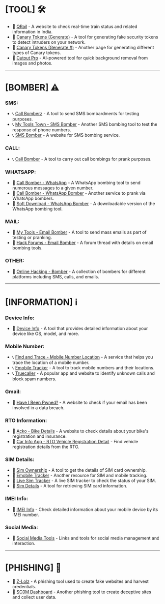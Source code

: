 # [TOOL] 🛠️

- 🔗 [QRail](https://www.qrail.in/) - A website to check real-time train status and related information in India.
- 🔗 [Canary Tokens (Generate)](https://canarytokens.org/generate) - A tool for generating fake security tokens to detect intruders on your network.
- 🔗 [Canary Tokens (Generate #)](https://canarytokens.org/generate#) - Another page for generating different types of Canary tokens.
- 🔗 [Cutout Pro](https://www.cutout.pro/) - AI-powered tool for quick background removal from images and photos.

---

# [BOMBER] ⚠️

### SMS:
- 📞 [Call Bomberz](https://www.callbomberz.in/call+sms.html) - A tool to send SMS bombardments for testing purposes.
- 📞 [My Tools Town - SMS Bomber](https://mytoolstown.com/smsbomber) - Another SMS bombing tool to test the response of phone numbers.
- 📞 [SMS Bomber](https://www.smsbomber.xyz/index.php#smsbomber) - A website for SMS bombing service.

### CALL:
- 📞 [Call Bomber](https://callbomber.co/) - A tool to carry out call bombings for prank purposes.

### WHATSAPP:
- 📱 [Call Bomber - WhatsApp](https://call-bomber.com/Whatsapp.php) - A WhatsApp bombing tool to send numerous messages to a given number.
- 📱 [Call Bomber - WhatsApp Bomber](https://call-bomber.net/whatsapp-bomber/) - Another service to prank via WhatsApp bombers.
- 📱 [Soft Download - WhatsApp Bomber](https://www.softdownload.in/WhatsApp-BombeR) - A downloadable version of the WhatsApp bombing tool.

### MAIL:
- 📧 [My Tools - Email Bomber](https://mytoolz.net/tools/email-bomber) - A tool to send mass emails as part of testing or pranking.
- 📧 [Hack Forums - Email Bomber](https://hackforums.net/showthread.php?tid=2210478) - A forum thread with details on email bombing tools.

### OTHER:
- 🔗 [Online Hacking - Bomber](https://www.onlinehacking.in/tools/Bomber/) - A collection of bombers for different platforms including SMS, calls, and emails.

---

# [INFORMATION] ℹ️

### Device Info:
- 📱 [Device Info](https://www.deviceinfo.me/) - A tool that provides detailed information about your device like OS, model, and more.

### Mobile Number:
- 📞 [Find and Trace - Mobile Number Location](https://www.findandtrace.com/trace-mobile-number-location) - A service that helps you trace the location of a mobile number.
- 📞 [Emobile Tracker](https://www.emobiletracker.com/trace-process.php) - A tool to track mobile numbers and their locations.
- 📞 [Truecaller](https://www.truecaller.com/) - A popular app and website to identify unknown calls and block spam numbers.

### Gmail:
- 📧 [Have I Been Pwned?](https://haveibeenpwned.com/) - A website to check if your email has been involved in a data breach.

### RTO Information:
- 🚗 [Acko - Bike Details](https://www.acko.com/t/bike?redirect=false) - A website to check details about your bike's registration and insurance.
- 🚗 [Car Info App - RTO Vehicle Registration Detail](https://www.carinfo.app/rto-vehicle-registration-detail) - Find vehicle registration details from the RTO.

### SIM Details:
- 📱 [Sim Ownership](https://simownership.com/) - A tool to get the details of SIM card ownership.
- 📱 [Emobile Tracker](https://www.emobiletracker.com/trace-process.php) - Another resource for SIM and mobile tracking.
- 📱 [Live Sim Tracker](https://livesimtracker.info/search-database/) - A live SIM tracker to check the status of your SIM.
- 📱 [Sim Details](https://simdetails.info/) - A tool for retrieving SIM card information.

### IMEI Info:
- 📱 [IMEI Info](https://www.imei.info/) - Check detailed information about your mobile device by its IMEI number.

### Social Media:
- 🔗 [Social Media Tools](#) - Links and tools for social media management and interaction.

---

# [PHISHING] 🎣

- 🔗 [Z-Lolz](https://z-lolz.com/) - A phishing tool used to create fake websites and harvest credentials.
- 🔗 [SC0M Dashboard](https://sc0m.com/dashboard) - Another phishing tool to create deceptive sites and collect user data.
